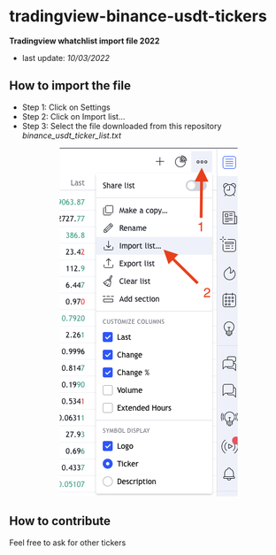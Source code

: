 # tradingview-binance-usdt-tickers
__Tradingview whatchlist import file 2022__

- last update: _10/03/2022_

## How to import the file

- Step 1: Click on Settings
- Step 2: Click on Import list...
- Step 3: Select the file downloaded from this repository _binance_usdt_ticker_list.txt_

<div style='text-align: center'>
<img src='resources/help.png'>
</div>

## How to contribute

Feel free to ask for other tickers
